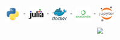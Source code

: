 <!---
- 👋 Hi, I’m @KaparaNewbie
- 👀 I’m interested in ...
- 🌱 I’m currently learning ...
- 💞️ I’m looking to collaborate on ...
- 📫 How to reach me ...
--->


<div align="center" style="display: inline-block"><br>
 
  <img align="center" alt="Python" height="40" width="40" src="https://raw.githubusercontent.com/devicons/devicon/master/icons/python/python-original.svg">
    &nbsp;-&nbsp;
  <img align="center" alt="Julia" height="40" width="40" src="https://raw.githubusercontent.com/devicons/devicon/master/icons/julia/julia-original-wordmark.svg">
  &nbsp;-&nbsp;
  <img align="center" alt="Docker-compose" height="40" width="40" src="https://github.com/devicons/devicon/blob/master/icons/docker/docker-original-wordmark.svg">
    &nbsp;-&nbsp;
  <img align="center" alt="Anaconda" height="40" width="40" src="https://github.com/devicons/devicon/blob/master/icons/anaconda/anaconda-original-wordmark.svg">
    &nbsp;-&nbsp;
  <img align="center" alt="Jupyter" height="40" width="40" src="https://github.com/devicons/devicon/blob/master/icons/jupyter/jupyter-original-wordmark.svg">
  
  
</div><br>

<br>

<div align="center">
  <img height="120" src="https://github-readme-stats.vercel.app/api?username=KaparaNewbie&count_private=true&hide=stars&show_icons=true&theme=merko" />
<!--   <img height="120" src="https://github-readme-stats.vercel.app/api/top-langs/?username=KaparaNewbie&theme=merko&count_private=true&layout=default&exclude_repo=KaparaNewbie.github.io" /> -->
</div>


<!---
KaparaNewbie/KaparaNewbie is a ✨ special ✨ repository because its `README.md` (this file) appears on your GitHub profile.
You can click the Preview link to take a look at your changes.
--->

